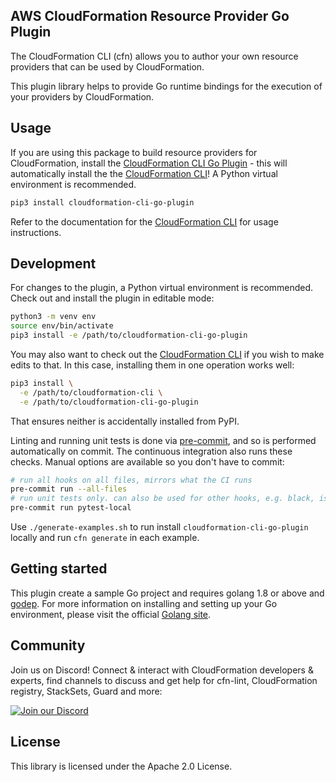 ## AWS CloudFormation Resource Provider Go Plugin

The CloudFormation CLI (cfn) allows you to author your own resource providers that can be used by CloudFormation.

This plugin library helps to provide Go runtime bindings for the execution of your providers by CloudFormation.

Usage
-----

If you are using this package to build resource providers for CloudFormation, install the [CloudFormation CLI Go Plugin](https://github.com/aws-cloudformation/cloudformation-cli-go-plugin) - this will automatically install the the [CloudFormation CLI](https://github.com/aws-cloudformation/cloudformation-cli)! A Python virtual environment is recommended.

```bash
pip3 install cloudformation-cli-go-plugin
```

Refer to the documentation for the [CloudFormation CLI](https://github.com/aws-cloudformation/cloudformation-cli) for usage instructions.

Development
-----------

For changes to the plugin, a Python virtual environment is recommended. Check out and install the plugin in editable mode:

```bash
python3 -m venv env
source env/bin/activate
pip3 install -e /path/to/cloudformation-cli-go-plugin
```

You may also want to check out the [CloudFormation CLI](https://github.com/aws-cloudformation/cloudformation-cli) if you wish to make edits to that. In this case, installing them in one operation works well:

```bash
pip3 install \
  -e /path/to/cloudformation-cli \
  -e /path/to/cloudformation-cli-go-plugin
```

That ensures neither is accidentally installed from PyPI.

Linting and running unit tests is done via [pre-commit](https://pre-commit.com/), and so is performed automatically on commit. The continuous integration also runs these checks. Manual options are available so you don't have to commit:

```bash
# run all hooks on all files, mirrors what the CI runs
pre-commit run --all-files
# run unit tests only. can also be used for other hooks, e.g. black, isort, pytest-local
pre-commit run pytest-local
```

Use `./generate-examples.sh` to run install `cloudformation-cli-go-plugin` locally and run `cfn generate` in each example.

Getting started
---------------

This plugin create a sample Go project and requires golang 1.8 or above and [godep](https://golang.github.io/dep/docs/introduction.html). For more information on installing and setting up your Go environment, please visit the official [Golang site](https://golang.org/).

Community
---------------

Join us on Discord! Connect & interact with CloudFormation developers &
experts, find channels to discuss and get help for cfn-lint, CloudFormation registry, StackSets,
Guard and more:

[![Join our Discord](https://discordapp.com/api/guilds/981586120448020580/widget.png?style=banner3)](https://discord.gg/9zpd7TTRwq)

License
-------

This library is licensed under the Apache 2.0 License.
